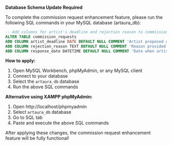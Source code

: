 **Database Schema Update Required**

To complete the commission request enhancement feature, please run the following SQL commands in your MySQL database (artaura_db):

```sql
-- Add columns for artist's deadline and rejection reason to commission_requests table
ALTER TABLE commission_requests 
ADD COLUMN artist_deadline DATE DEFAULT NULL COMMENT 'Artist proposed deadline for the commission',
ADD COLUMN rejection_reason TEXT DEFAULT NULL COMMENT 'Reason provided by artist for rejecting the commission',
ADD COLUMN response_date DATETIME DEFAULT NULL COMMENT 'Date when artist responded to the commission request';
```

**How to apply:**
1. Open MySQL Workbench, phpMyAdmin, or any MySQL client
2. Connect to your database
3. Select the `artaura_db` database
4. Run the above SQL commands

**Alternative using XAMPP phpMyAdmin:**
1. Open http://localhost/phpmyadmin
2. Select `artaura_db` database
3. Go to SQL tab
4. Paste and execute the above SQL commands

After applying these changes, the commission request enhancement feature will be fully functional!
